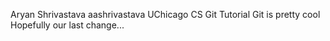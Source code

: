 Aryan Shrivastava aashrivastava
UChicago CS Git Tutorial
Git is pretty cool
Hopefully our last change...
